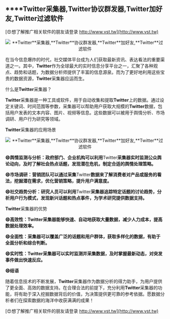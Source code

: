 ## ****Twitter**采集器,**Twitter**协议群发器,**Twitter**加好友,**Twitter**过滤软件**

[😍想了解推广相关软件的朋友请登录 http://www.vst.tw](http://www.vst.tw)

 <center><img src="https://vst.tw/MP4/tuiguang/png/3.png" alt="**Twitter**采集器,**Twitter**协议群发器,**Twitter**加好友,**Twitter**过滤软件"></center>

在当今信息爆炸的时代，社交媒体平台成为人们获取最新资讯、表达看法的重要渠道之一。其中，**Twitter**作为全球最大的实时信息分享平台之一，汇聚了各种观点、趋势和话题，为数据分析师提供了丰富的信息源泉。而为了更好地利用这些宝贵的数据资源，**Twitter**采集器应运而生。

什么是**Twitter**采集器？

**Twitter**采集器是一种工具或软件，用于自动收集和提取**Twitter**上的数据。通过设定关键词、时间范围等参数，采集器可以帮助用户获取大规模的**Twitter**数据，包括用户发表的文本内容、图片、视频等信息。这些数据可以被用于舆情分析、市场调研、用户行为研究等领域。

**Twitter**采集器的应用场景

 <center><img src="https://vst.tw/MP4/tuiguang/png/0.png" alt="**Twitter**采集器,**Twitter**协议群发器,**Twitter**加好友,**Twitter**过滤软件"></center>

**😄舆情监测与分析：政府部门、企业机构可以利用**Twitter**采集器实时监测公众舆论动向，及时了解社会热点话题，发现潜在危机，制定合适的舆情处理策略。**

**😄市场调研：营销团队可以通过采集**Twitter**数据来了解消费者对产品或服务的看法，挖掘潜在需求，优化营销策略，提升用户满意度。**

**😄社交趋势分析：研究人员可以利用**Twitter**采集器追踪特定话题的讨论趋势，分析用户行为模式，发现新兴话题和热点事件，为学术研究提供数据支持。**

**Twitter**采集器的优势

**😄高效性：**Twitter**采集器能够快速、自动地获取大量数据，减少人力成本，提高数据处理效率。**

**😄全面性：采集器可以覆盖广泛的话题和用户群体，获取多样化的数据，有助于全面分析和综合判断。**

**😄实时性：**Twitter**采集器可以实时监测并采集数据，及时掌握最新动态，对突发事件做出快速反应。**

**😄结语**

随着信息技术的不断发展，**Twitter**采集器作为数据分析的得力助手，为用户提供了更全面、高效的数据支持。在合理合法的前提下，充分利用**Twitter**采集器的功能，将有助于深入挖掘数据背后的价值，为决策提供更可靠的参考依据。愿数据分析者们在探索数据的海洋中收获满满的成果！

[😍想了解推广相关软件的朋友请登录 http://www.vst.tw](http://www.vst.tw)



